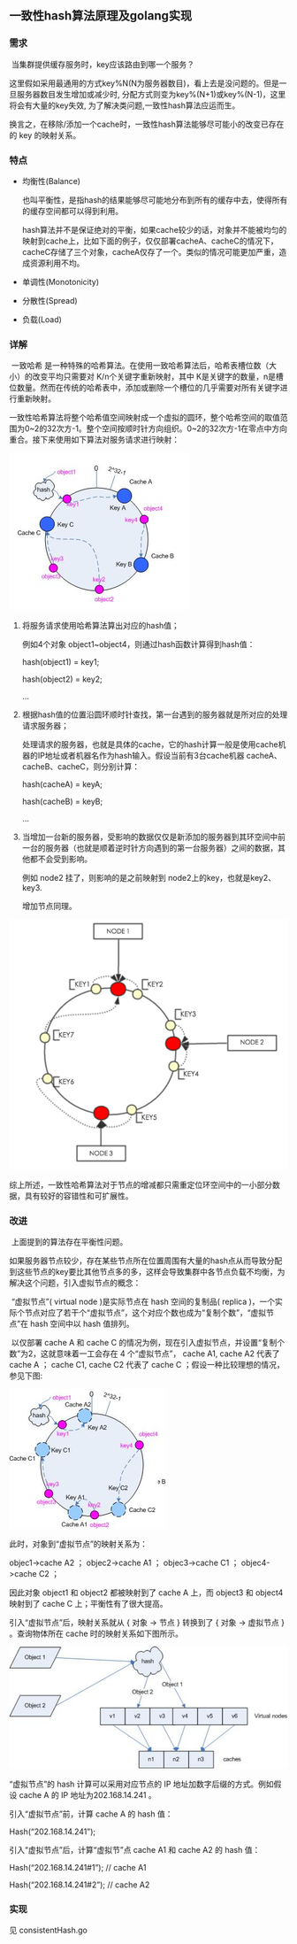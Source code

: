 ## 一致性hash算法原理及golang实现

### 需求

​	当集群提供缓存服务时，key应该路由到哪一个服务？

​	这里假如采用最通用的方式key%N(N为服务器数目)，看上去是没问题的。但是一旦服务器数目发生增加或减少时, 分配方式则变为key%(N+1)或key%(N-1)，这里将会有大量的key失效, 为了解决类问题,一致性hash算法应运而生。

​	换言之，在移除/添加一个cache时，一致性hash算法能够尽可能小的改变已存在的 key 的映射关系。

### 特点

- 均衡性(Balance)

  也叫平衡性，是指hash的结果能够尽可能地分布到所有的缓存中去，使得所有的缓存空间都可以得到利用。

  hash算法并不是保证绝对的平衡，如果cache较少的话，对象并不能被均匀的映射到cache上，比如下面的例子，仅仅部署cacheA、cacheC的情况下，cacheC存储了三个对象，cacheA仅存了一个。类似的情况可能更加严重，造成资源利用不均。

- 单调性(Monotonicity)

- 分散性(Spread)

- 负载(Load)

### 详解

​	一致哈希 是一种特殊的哈希算法。在使用一致哈希算法后，哈希表槽位数（大小）的改变平均只需要对 K/n个关键字重新映射，其中 K是关键字的数量，n是槽位数量。然而在传统的哈希表中，添加或删除一个槽位的几乎需要对所有关键字进行重新映射。

​	一致性哈希算法将整个哈希值空间映射成一个虚拟的圆环，整个哈希空间的取值范围为0~2的32次方-1。整个空间按顺时针方向组织。0~2的32次方-1在零点中方向重合。接下来使用如下算法对服务请求进行映射：

![image-20220817155618894](..\img\image-20220817155618894.png)

1. 将服务请求使用哈希算法算出对应的hash值；

   例如4个对象 object1~object4，则通过hash函数计算得到hash值：

   hash(object1) = key1;

   hash(object2) = key2;

   ...

2. 根据hash值的位置沿圆环顺时针查找，第一台遇到的服务器就是所对应的处理请求服务器；

   处理请求的服务器，也就是具体的cache，它的hash计算一般是使用cache机器的IP地址或者机器名作为hash输入。假设当前有3台cache机器 cacheA、cacheB、cacheC，则分别计算：

   hash(cacheA) = keyA;

   hash(cacheB) = keyB;

   ...

3. 当增加一台新的服务器，受影响的数据仅仅是新添加的服务器到其环空间中前一台的服务器（也就是顺着逆时针方向遇到的第一台服务器）之间的数据，其他都不会受到影响。

   例如 node2 挂了，则影响的是之前映射到 node2上的key，也就是key2、key3.

   增加节点同理。

![1660721017(1)](..\img\1660721017(1).jpg)

综上所述，一致性哈希算法对于节点的增减都只需重定位环空间中的一小部分数据，具有较好的容错性和可扩展性。

### 改进

​	上面提到的算法存在平衡性问题。

​	如果服务器节点较少，存在某些节点所在位置周围有大量的hash点从而导致分配到这些节点的key要比其他节点多的多，这样会导致集群中各节点负载不均衡，为解决这个问题，引入虚拟节点的概念：

​	“虚拟节点”( virtual node )是实际节点在 hash 空间的复制品( replica )，一个实际个节点对应了若干个“虚拟节点”，这个对应个数也成为“复制个数”，“虚拟节点”在 hash 空间中以 hash 值排列。

​	以仅部署 cache A 和 cache C 的情况为例，现在引入虚拟节点，并设置“复制个数”为2，这就意味着一工会存在 4 个“虚拟节点”， cache A1, cache A2 代表了 cache A ； cache C1, cache C2 代表了 cache C ；假设一种比较理想的情况，参见下图:

![1660723904(1)](..\img\1660723904(1).jpg)

此时，对象到“虚拟节点”的映射关系为：

objec1->cache A2 ； objec2->cache A1 ； objec3->cache C1 ； objec4->cache C2 ；

因此对象 object1 和 object2 都被映射到了 cache A 上，而 object3 和 object4 映射到了 cache C 上；平衡性有了很大提高。

引入“虚拟节点”后，映射关系就从 { 对象 -> 节点 } 转换到了 { 对象 -> 虚拟节点 } 。查询物体所在 cache 时的映射关系如下图所示。

![1660724024(1)](..\img\1660724024(1).jpg)

“虚拟节点”的 hash 计算可以采用对应节点的 IP 地址加数字后缀的方式。例如假设 cache A 的 IP 地址为202.168.14.241 。

引入“虚拟节点”前，计算 cache A 的 hash 值：

Hash(“202.168.14.241”);

引入“虚拟节点”后，计算“虚拟节”点 cache A1 和 cache A2 的 hash 值：

Hash(“202.168.14.241#1”);  // cache A1

Hash(“202.168.14.241#2”);  // cache A2

### 实现

见 consistentHash.go